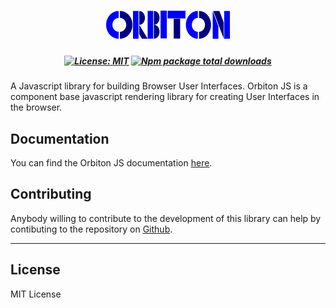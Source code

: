 # <div align="center"> <img src="branding/logo.png" style="align-items:center;" ></div>
##### <div align="center"> [![License: MIT](https://img.shields.io/badge/License-MIT-yellow.svg)](https://opensource.org/licenses/MIT) [![Npm package total downloads](https://badgen.net/npm/dt/orbiton)](https://npmjs.com/package/orbiton) </div>
A Javascript library for building Browser User Interfaces.
Orbiton JS is a component base javascript rendering library for creating User Interfaces in the browser.

## Documentation
You can find the Orbiton JS documentation [here](https://orbitonjs.github.io). 


## Contributing

Anybody willing to contribute to the development of this library can help by contibuting to the repository on [Github](https://github.com/orbitonjs/orbiton).

---

## License

MIT License
